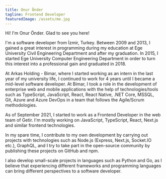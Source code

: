 ```yaml
---
title: Onur Önder
tagline: Frontend Developer
featuredImage: /assets/me.jpg
---
```


Hi! I'm Onur Önder. Glad to see you here!

I'm a software developer from İzmir, Turkey. Between 2009 and 2013, I gained a great interest in programming during my education at Ege University Civil Engineering Department and after my graduation. In 2015, I started Ege University Computer Engineering Department in order to turn this interest into a professional gain and graduated in 2018.

At Arkas Holding - Bimar, where I started working as an intern in the last year of my university life, I continued to work for 4 years until I became a mid-level software developer. At Bimar, I took a role in the development of enterprise web and mobile applications with the help of technologies/tools such as TypeScript, JavaScript, React, React Native, .NET Core, MSSQL, Git, Azure and Azure DevOps in a team that follows the Agile/Scrum methodologies.

As of September 2021, I started to work as a Frontend Developer in the web team of Getir. I'm mostly working on JavaScript, TypeScript, React, Next.js and similar frontend technologies.

In my spare time, I contribute to my own development by carrying out projects with technologies such as Node.js (Express, Next.js, Socket.IO etc.), GraphQL, and I try to take part in the open-source community by publishing these projects on GitHub and npm.

I also develop small-scale projects in languages ​​such as Python and Go, as I believe that experiencing different frameworks and programming languages ​​can bring different perspectives to a software developer.
